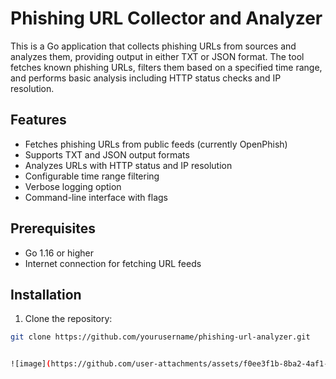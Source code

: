# Phishing URL Collector and Analyzer

This is a Go application that collects phishing URLs from sources and analyzes them, providing output in either TXT or JSON format. The tool fetches known phishing URLs, filters them based on a specified time range, and performs basic analysis including HTTP status checks and IP resolution.

## Features

- Fetches phishing URLs from public feeds (currently OpenPhish)
- Supports TXT and JSON output formats
- Analyzes URLs with HTTP status and IP resolution
- Configurable time range filtering
- Verbose logging option
- Command-line interface with flags

## Prerequisites

- Go 1.16 or higher
- Internet connection for fetching URL feeds

## Installation

1. Clone the repository:
```bash
git clone https://github.com/yourusername/phishing-url-analyzer.git


![image](https://github.com/user-attachments/assets/f0ee3f1b-8ba2-4af1-a5c9-5ff8108cd7df)

